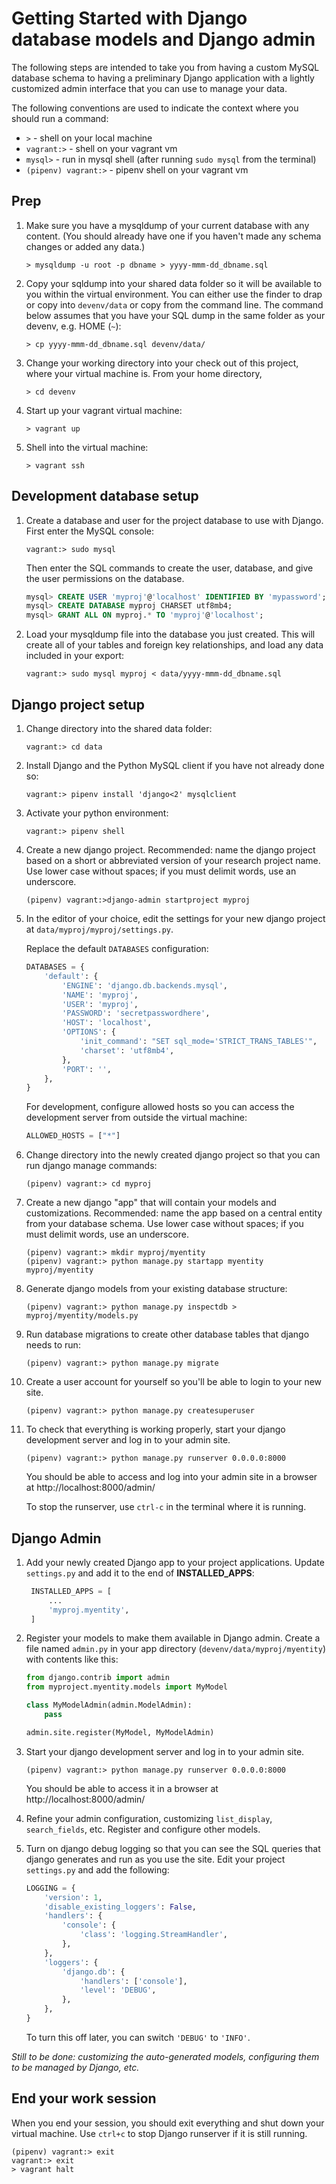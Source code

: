 # Getting Started with Django database models and Django admin

The following steps are intended to take you from having a custom
MySQL database schema to having a preliminary Django application
with a lightly customized admin interface that you can use to manage your
data.

The following conventions are used to indicate the context where you
should run a command:

 * `>` - shell on your local machine
 * `vagrant:>` - shell on your vagrant vm
 * `mysql>` - run in mysql shell (after running `sudo mysql` from the terminal)
 * `(pipenv) vagrant:>` - pipenv shell on your vagrant vm

## Prep

1. Make sure you have a mysqldump of your current database with any content.
  (You should already have one if you haven't made any schema changes or
  added any data.)

    `> mysqldump -u root -p dbname > yyyy-mmm-dd_dbname.sql`

2. Copy your sqldump into your shared data folder so it will be available
   to you within the virtual environment.  You can either use the finder
   to drap or copy into `devenv/data` or copy from the command line. The command
   below assumes that you have your SQL dump in the same folder as your devenv,
   e.g. HOME (`~`):

   `> cp yyyy-mmm-dd_dbname.sql devenv/data/`

3. Change your working directory into your check out of this project,
   where your virtual machine is.  From your home directory,

    `> cd devenv`

4. Start up your vagrant virtual machine:

    `> vagrant up`

5. Shell into the virtual machine:

    `> vagrant ssh`

## Development database setup

1. Create a database and user for the project database to use with Django.
   First enter the MySQL console:

   ```shell
   vagrant:> sudo mysql
   ```

   Then enter the SQL commands to create the user, database, and give
   the user permissions on the database.

    ```sql
    mysql> CREATE USER 'myproj'@'localhost' IDENTIFIED BY 'mypassword';
    mysql> CREATE DATABASE myproj CHARSET utf8mb4;
    mysql> GRANT ALL ON myproj.* TO 'myproj'@'localhost';
    ```

2. Load your mysqldump file into the database you just created.  This will
   create all of your tables and foreign key relationships, and load any
   data included in your export:

    ```shell
    vagrant:> sudo mysql myproj < data/yyyy-mmm-dd_dbname.sql
    ```

## Django project setup

1. Change directory into the shared data folder:

    ```shell
    vagrant:> cd data
    ```

2. Install Django and the Python MySQL client if you have not already done so:

    ```shell
    vagrant:> pipenv install 'django<2' mysqlclient
    ```

2. Activate your python environment:

    ```shell
    vagrant:> pipenv shell
    ```

4. Create a new django project.  Recommended: name the django project based
   on a short or abbreviated version of your research project name.
   Use lower case without spaces; if you must delimit words, use an underscore.

    ```shell
    (pipenv) vagrant:>django-admin startproject myproj
    ```

5. In the editor of your choice, edit the settings for your new django
    project at `data/myproj/myproj/settings.py`.

    Replace the default `DATABASES` configuration:

    ```python
    DATABASES = {
        'default': {
            'ENGINE': 'django.db.backends.mysql',
            'NAME': 'myproj',
            'USER': 'myproj',
            'PASSWORD': 'secretpasswordhere',
            'HOST': 'localhost',
            'OPTIONS': {
                'init_command': "SET sql_mode='STRICT_TRANS_TABLES'",
                'charset': 'utf8mb4',
            },
            'PORT': '',
        },
    }
    ```

    For development, configure allowed hosts so you can access
    the development server from outside the virtual machine:

    ```python
    ALLOWED_HOSTS = ["*"]
    ```

6. Change directory into the newly created django project so that you
    can run django manage commands:

    ```shell
    (pipenv) vagrant:> cd myproj
    ```

7. Create a new django "app" that will contain your models and
    customizations.  Recommended: name the app based on a central entity
    from your database schema.  Use lower case without spaces;
    if you must delimit words, use an underscore.

    ```shell
    (pipenv) vagrant:> mkdir myproj/myentity
    (pipenv) vagrant:> python manage.py startapp myentity myproj/myentity
    ```

8. Generate django models from your existing database structure:

    ```shell
    (pipenv) vagrant:> python manage.py inspectdb > myproj/myentity/models.py
    ```

9. Run database migrations to create other database tables that django
    needs to run:

    ```shell
    (pipenv) vagrant:> python manage.py migrate
    ```

10. Create a user account for yourself so you'll be able to login
    to your new site.

    ```shell
    (pipenv) vagrant:> python manage.py createsuperuser
    ```

11. To check that everything is working properly, start your django
    development server and log in to your admin site.

    ```shell
    (pipenv) vagrant:> python manage.py runserver 0.0.0.0:8000
    ```

    You should be able to access and log into your admin site in a
    browser at http://localhost:8000/admin/

    To stop the runserver, use `ctrl-c` in the terminal where it is
    running.

## Django Admin

1. Add your newly created Django app to your project applications.
   Update `settings.py` and add it to the end of **INSTALLED_APPS**:

   ```python
    INSTALLED_APPS = [
        ...
        'myproj.myentity',
    ]
    ```


2. Register your models to make them available in Django admin.  Create
    a file named `admin.py` in your app directory (`devenv/data/myproj/myentity`)
    with contents like this:

    ```python
    from django.contrib import admin
    from myproject.myentity.models import MyModel

    class MyModelAdmin(admin.ModelAdmin):
        pass

    admin.site.register(MyModel, MyModelAdmin)
    ```

3. Start your django development server and log in to your admin site.

    ```shell
    (pipenv) vagrant:> python manage.py runserver 0.0.0.0:8000
    ```

    You should be able to access it in a browser at http://localhost:8000/admin/

4. Refine your admin configuration, customizing `list_display`,
    `search_fields`, etc.  Register and configure other models.

5. Turn on django debug logging so that you can see the SQL queries
    that django generates and run as you use the site.  Edit your
    project `settings.py` and add the following:

    ```python
    LOGGING = {
        'version': 1,
        'disable_existing_loggers': False,
        'handlers': {
            'console': {
                'class': 'logging.StreamHandler',
            },
        },
        'loggers': {
            'django.db': {
                'handlers': ['console'],
                'level': 'DEBUG',
            },
        },
    }
    ```

    To turn this off later, you can switch `'DEBUG'` to `'INFO'`.


*Still to be done: customizing the auto-generated models, configuring
them to be managed by Django, etc.*


## End your work session

When you end your session, you should exit everything and shut down your
virtual machine.  Use `ctrl+c` to stop Django runserver if it is still
running.

 ```shell
 (pipenv) vagrant:> exit
 vagrant:> exit
 > vagrant halt
 ```
